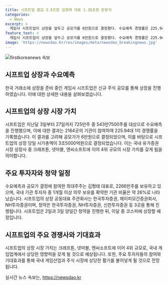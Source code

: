 ```yaml
---
title: 시프트업 몸값 3.5조원 김형태 대표 1.35조원 돈방석
categories:
  - News
excerpt: >
  게임사 시프트업이 상장을 앞두고 공모가를 6만원으로 결정했다. 수요예측 경쟁률은 225.94대 1로, 최대주주 김형태 대표는 1조 3596억원의 몸값을 보유하게 된다. 시프트업은 크래프톤, 넷마블, 엔씨소프트에 이어 국내 유가증권시장 상장사 중 4위 규모이며, 2일과 3일 양일간 청약을 진행할 예정이다. (150자)
feature_text: >
  게임사 시프트업이 상장을 앞두고 공모가를 6만원으로 결정했다. 수요예측 경쟁률은 225.94대 1로, 최대주주 김형태 대표는 1조 3596억원의 몸값을 보유하게 된다. 시프트업은 크래프톤, 넷마블, 엔씨소프트에 이어 국내 유가증권시장 상장사 중 4위 규모이며, 2일과 3일 양일간 청약을 진행할 예정이다. (150자)
image: 'https://newsdao.kr/res/images/meta/newsdao_breakingnews.jpg'
---
```


<p><img src="https://newsdao.kr/res/images/meta/newsdao_breakingnews.jpg" alt="firstkoreanews 속보" /></p>

<h2 data-ke-size="size26">시프트업 상장과 수요예측</h2>

<p data-ke-size="size16">한국 거래소에 상장을 준비 중인 게임사 시프트업은 신규 주식 공모를 통해 상장을 진행하였습니다. 이에 대한 상세한 내용을 살펴보겠습니다.</p>

<h2 data-ke-size="size24">시프트업의 상장 시장 가치</h2>

<p data-ke-size="size16">시프트업은 지난달 3일부터 27일까지 725만주 중 543만7500주를 대상으로 수요예측을 진행했으며, 이에 대한 결과는 2164곳의 기관이 참여하여 225.94대 1의 경쟁률을 기록했습니다. 이 결과를 고려해 공모가가 6만원으로 결정되었으며, 이를 바탕으로 시프트업의 상장 당일 시가총액이 3조5000억원으로 결정되었습니다. 이는 국내 유가증권시장 상장사 중 크래프톤, 넷마블, 엔씨소프트에 이어 4위 규모의 시장 가치를 갖게 됨을 의미합니다.</p>

<h2 data-ke-size="size24">주요 투자자와 청약 일정</h2>

<p data-ke-size="size16">수요예측과 공모가 결정에 참여한 최대주주는 김형태 대표로, 2266만주를 보유하고 있으며, 국내 기관 투자자 중 1개월 이상 의무 보유를 확약한 기관 비율은 약 26%로 나타났습니다. 시프트업의 상장 공동대표 주관회사는 한국투자증권, 제이피모간증권회사, NH투자증권이며, 청약은 한국투자증권, NH투자증권, 신한투자증권 등 3곳을 통해 진행됩니다. 시프트업은 2일과 3일 양일간 청약을 진행한 뒤, 이달 중 코스피에 상장할 예정입니다.</p>

<h2 data-ke-size="size24">시프트업의 주요 경쟁사와 기대효과</h2>

<p data-ke-size="size16">시프트업의 상장 시장 가치는 크래프톤, 넷마블, 엔씨소프트에 이어 4위 규모로, 국내 게임업계에서 상당한 영향력을 갖게 될 것으로 예상됩니다. 또한, 주요 투자자들의 참여와 기대효과를 통해 국내 게임산업과 주식 시장에 상당한 활기를 불어넣게 될 것으로 전망됩니다.</p>
실시간 뉴스 속보는, <a href="https://newsdao.kr" rel="dofollow">https://newsdao.kr</a>


